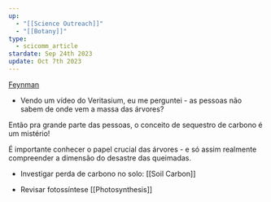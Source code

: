 ```yaml
---
up:
  - "[[Science Outreach]]"
  - "[[Botany]]"
type:
  - scicomm_article
stardate: Sep 24th 2023
update: Oct 7th 2023
---
```


[Feynman](https://www.youtube.com/watch?v=ifk6iuLQk28)


- Vendo um vídeo do Veritasium, eu me perguntei - as pessoas não sabem de onde vem a massa das árvores?

Então pra grande parte das pessoas, o conceito de sequestro de carbono é um mistério!

É importante conhecer o papel crucial das árvores - e só assim realmente compreender a dimensão do desastre das queimadas.

- Investigar perda de carbono no solo:
[[Soil Carbon]]

- Revisar fotossíntese
[[Photosynthesis]]